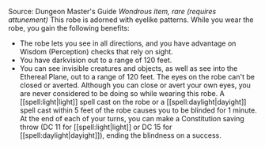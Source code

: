 Source: Dungeon Master's Guide
*Wondrous item, rare (requires attunement)*
This robe is adorned with eyelike patterns. While you wear the robe, you gain the following benefits:
* The robe lets you see in all directions, and you have advantage on Wisdom (Perception) checks that rely on sight.
* You have darkvision out to a range of 120 feet.
* You can see invisible creatures and objects, as well as see into the Ethereal Plane, out to a range of 120 feet.
The eyes on the robe can't be closed or averted. Although you can close or avert your own eyes, you are never considered to be doing so while wearing this robe.
A [[spell:light|light]] spell cast on the robe or a [[spell:daylight|dayight]] spell cast within 5 feet of the robe causes you to be blinded for 1 minute. At the end of each of your turns, you can make a Constitution saving throw (DC 11 for [[spell:light|light]] or DC 15 for [[spell:daylight|dayight]]), ending the blindness on a success.